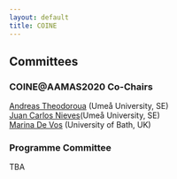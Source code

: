 ```yaml
---
layout: default
title: COINE
---
```


## Committees

### COINE@AAMAS2020 Co-Chairs

[Andreas Theodoroua](mailto:andrea.theodorou@umu.se) (Umeå University, SE)  
[Juan Carlos Nieves](mailto:jcnieves@umu.se)(Umeå University, SE)  
[Marina De Vos](mailto:cssmdv@bath.ac.uk>) (University of Bath, UK)  

### Programme Committee

TBA
<!--
- Huib Aldewereld (HU University of Applied Sciences Utrecht, NL)
- Leonardo Rosa Amado (Pontifícia Universidade Católica do Rio Grande do Sul, BR)
- Olivier Boissier (Mines Saint-Etienne, FR)
- Frank Dignum (Umeå University, SE)
- Nicoletta Fornara (Università della Svizzera italiana (USI), CH)
- Amineh Ghorbani (TU Delft, NL)
- Eric T. Matson (Purdue University, US)
- Martin Neumann (Johannes Gutenberg-Universität Mainz, DE)
- Pablo Noriega (IIIA-CSIC, ES)
- Julian Padget (University of Bath, UK)
- Jeremy Pitt (Imperial College London, UK)
- M. Birna van Riemsdijk (University of Twente, NL)
- Brian Scassellati (Yale, US)
- Jaime Sichman (Universidade de São Paulo, BR)
- Myrthe Tielman (TU Delft, NL)
- Wamberto Vasconcelos (University of Aberdeen, UK)
- Javier Vazquez-Salceda (Center for Intelligent Data Analysis and Artificial Intelligence, Universitat Politecnica de Catalunya-BarcelonaTech, ES)
- Marina De Vos (University of Bath, UK)
- George Vouros (University of Piraeus, GR)
-->

<!-- *Others to be confirmed* -->

<!--
- Mohsen Afsharchi (University of Zanjan, IR)
- João Paulo Aires (PUCRS, BR)
- Juan Antonio Rodriguez Aguilar (IIIA-CSIC, ES)
- Estefania Argente (Universidad Politecnica de Valencia, ES)
- Alexander Artikis (NCSR "Demokritos", GR)
- Patrice Caire (University of Luxembourg, Computer Science dpt., LU)
- Henrique Lopes Cardoso (FEUP/LIACC, PT)
- Amit Chopra (Lancaster University, UK)
- Rob Christiaanse (EFCO BV, NL)
- Antonio Carlos Rocha Costa (Universidade Federal do Rio Grande do Sul - UFRGS, BR)
- Luciano Coutinho (Universidade Federal do Maranhão (UFMA), BR)
- Natalia Criado (King's College London, UK)
- Mehdi Dastani (Utrecht University, NL)
- Amineh Ghorbani (Delft University of Technology, NL)
- Aditya Ghose (University of Wollongong, AU)
- Nathan Griffiths (University of Warwick, UK)
- Jomi Fred Hubner (Federal University of Santa Catarina, BR)
- Jie Jiang (University of Surrey, UK)
- Dave De Jonge (Western Sydney University, AU)
- Ozgur Kafali (North Carolina State University, US)
- Anup Kalia (IBM T. J. Watson Research Center, US)
- Martin Kollingbaum (University of Aberdeen, UK)
- Jeehang Lee (University of Bath, UK)
- Maite Lopez-Sanchez (University of Barcelona, ES)
- Emiliano Lorini (IRIT, FR)
- Samhar Mahmoud (Kings' College London, UK)
- John-Jules Meyer (Utrecht University, NL)
- Daniel Moldt (University of Hamburg, DE)
- Timothy Norman (University of Southampton, UK)
- Nir Oren (University of Aberdeen, UK)
- Simon Parsons (University of Liverpool, UK)
- Alessandro Ricci (University of Bologna, IT)
- Ana Paula Rocha (IACC - University of Porto, PT)
- Bastin Tony Roy Savarimuthu (University of Otago, NZ)
- Daniel Castro Silva (University of Porto, PT)
- Liz Sonenberg (Melbourne University, Department of Information Systems, AU)
- Pankaj Telang (North Carolina State University, US)
- Leon van der Torre (University of Luxembourg, LU)
- Luca Tummolini (ISTC-CNR, IT)
- Harko Verhagen (Dept. of Computer and Systems Sciences, Stockholm University, SE)

<!-- - Mohsen Afsharchi (University of Zanjan, IR)
- Huib Aldewereld (Delft University of Technology, NL)
- Estefania Argente (Universidad Politecnica de Valencia, ES)
- Alexander Artikis (National Centre for Scientific Research, GR)
- Tina Balke (University of Surrey, UK)
- Patrice Caire (University of Luxembourg, LU)
- Javier Carbó (Charles III Univerity of Madrid, ES)
- Cristiano Castelfranchi (Institute of Cognitive Sciences and Technologies, IT)
- Daniel Castro Silva (University of Porto, PT)
- Rob Christiaanse (TU Delft, NL)
- Luciano Coutinho (Universidade Federal do Maranhao, BR)
- Natalia Criado (Liverpool John Moores University, UK)
- Mehdi Dastani (Utrecht University, NL)
- Frank Dignum (Utrecht University, NL)
- Nicoletta Fornara (Universita della Svizzera Italiana, Lugano, CH)
- Amineh Ghorbani (Delft University of Technology, NL)
- Aditya Ghose (University of Wollongong, AU)
- Chris Haynes (King's College London, UK)
- Jie Jiang (University of Surrey, UK)
- Anup Kalia (North Carolina State University, US)
- JeeHang Lee (University of Bath, UK)
- Tingting Li (Imperial College, UK)
- Henrique Lopes Cardoso (University of Porto, PT)
- Maite Lopez Sanchez (University of Barcelona, ES)
- Emiliano Lorini (IRIT-CNRS, FR)
- Samhar Mahmoud (Kings' College London, UK)
- Eric Matson (Purdue University, US)
- Felipe Meneguzzi (Pontifical Catholic University of Rio Grande do Sul, BR)
- John-Jules Meyer (Utrecht University, NL)
- Daniel Moldt (University of Hamburg, DE)
- Pablo Noriega (Artificial Intelligence Research Institute, ES)
- Andrea Omicini (Universita di Bologna, IT)
- Nir Oren (University of Aberdeen, UK)
- Sascha Ossowski (University Rey Juan Carlos, ES)
- Alessandro Ricci (University of Bologna, IT)
- Juan-Antonio Rodriguez-Aguilar (IIIA-CSIC, ES)
- Bastin Tony Roy Savarimuthu (University of Otago, NZ)
- Murat Sensoy (Ozyegin University, TR)
- Christophe Sibertin-Blanc (University of Toulouse, FR)
- Viviane Silva (IBM Research, BR)
- Liz Sonenberg (University of Melbourne, AU)
- Luca Tummolini (ISTC-CNR, IT)
- Wamberto Vasconcelos (University of Aberdeen, UK)
- Harko Verhagen (Stockholm University, SE)
- George Vouros (University of Piraeus, GR)
- Leendert van der Torre (U. Luxembourg, LU) -->


<!---
## COIN(E) Steering Committee

- Huib Aldewereld (Delft University of Technology, NL) 
- Frank Dignum (Umeå University, SE) 
- Pablo Noriega (Utrecht University, NL) 
- Viviane Torres da Silva (IBM Research, BR) 
- Olivier Boissier (Ecole Nationale Supérieure des Mines de Saint-Etienne, FR) 
- Virginia Dignum (Umeå University, SE) 
- Julian Padget (University of Bath, UK) 
- Wamberto Vasconcelos (University of Aberdeen, UK) 
- Tina Balke (University of Surrey, UK) 
- Nicoletta Fornara (Universita della Svizzera Italiana, Lugano, CH) 
- Birna van Riemsdijk (Delft University of Technology, NL) 
- Javier Vazquez-Salceda (Universitat Politècnica de Catalunya, ES) 
- Stephen Cranefield (University of Otago, NZ) 
- Eric Matson (Purdue University, US) 
- Jaime Sichman (Universidade de Sao Paulo, BR) 
- Marina de Vos (University of Bath, UK) 
- George Vouros (University of Piraeus, GR)
-->
